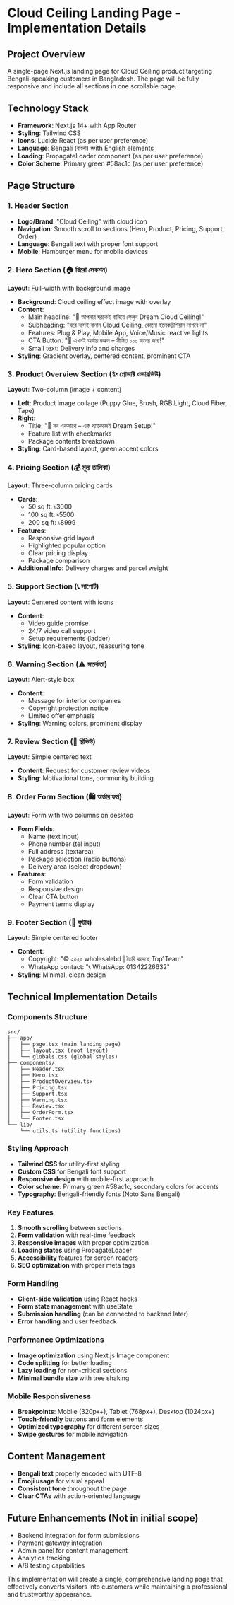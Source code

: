 # Cloud Ceiling Landing Page - Implementation Details

## Project Overview
A single-page Next.js landing page for Cloud Ceiling product targeting Bengali-speaking customers in Bangladesh. The page will be fully responsive and include all sections in one scrollable page.

## Technology Stack
- **Framework**: Next.js 14+ with App Router
- **Styling**: Tailwind CSS
- **Icons**: Lucide React (as per user preference)
- **Language**: Bengali (বাংলা) with English elements
- **Loading**: PropagateLoader component (as per user preference)
- **Color Scheme**: Primary green #58ac1c (as per user preference)

## Page Structure

### 1. Header Section
- **Logo/Brand**: "Cloud Ceiling" with cloud icon
- **Navigation**: Smooth scroll to sections (Hero, Product, Pricing, Support, Order)
- **Language**: Bengali text with proper font support
- **Mobile**: Hamburger menu for mobile devices

### 2. Hero Section (🏠 হিরো সেকশন)
**Layout**: Full-width with background image
- **Background**: Cloud ceiling effect image with overlay
- **Content**:
  - Main headline: "🌙 আপনার ঘরকেই বানিয়ে ফেলুন Dream Cloud Ceiling!"
  - Subheading: "ঘরে বসেই বানান Cloud Ceiling, কোনো ইলেকট্রিশিয়ান লাগবে না"
  - Features: Plug & Play, Mobile App, Voice/Music reactive lights
  - CTA Button: "🛒 এখনই অর্ডার করুন – সীমিত ১০০ জনের জন্য!"
  - Small text: Delivery info and charges
- **Styling**: Gradient overlay, centered content, prominent CTA

### 3. Product Overview Section (✨ প্রোডাক্ট ওভারভিউ)
**Layout**: Two-column (image + content)
- **Left**: Product image collage (Puppy Glue, Brush, RGB Light, Cloud Fiber, Tape)
- **Right**: 
  - Title: "🎁 সব একসাথে – এক প্যাকেজেই Dream Setup!"
  - Feature list with checkmarks
  - Package contents breakdown
- **Styling**: Card-based layout, green accent colors

### 4. Pricing Section (💰 মূল্য তালিকা)
**Layout**: Three-column pricing cards
- **Cards**:
  - 50 sq ft: ৳3000
  - 100 sq ft: ৳5500
  - 200 sq ft: ৳8999
- **Features**: 
  - Responsive grid layout
  - Highlighted popular option
  - Clear pricing display
  - Package comparison
- **Additional Info**: Delivery charges and parcel weight

### 5. Support Section (📞 সাপোর্ট)
**Layout**: Centered content with icons
- **Content**:
  - Video guide promise
  - 24/7 video call support
  - Setup requirements (ladder)
- **Styling**: Icon-based layout, reassuring tone

### 6. Warning Section (⚠️ সতর্কতা)
**Layout**: Alert-style box
- **Content**: 
  - Message for interior companies
  - Copyright protection notice
  - Limited offer emphasis
- **Styling**: Warning colors, prominent display

### 7. Review Section (🎥 রিভিউ)
**Layout**: Simple centered text
- **Content**: Request for customer review videos
- **Styling**: Motivational tone, community building

### 8. Order Form Section (🛍️ অর্ডার ফর্ম)
**Layout**: Form with two columns on desktop
- **Form Fields**:
  - Name (text input)
  - Phone number (tel input)
  - Full address (textarea)
  - Package selection (radio buttons)
  - Delivery area (select dropdown)
- **Features**:
  - Form validation
  - Responsive design
  - Clear CTA button
  - Payment terms display

### 9. Footer Section (🔗 ফুটার)
**Layout**: Simple centered footer
- **Content**:
  - Copyright: "©️ ২০২৫ wholesalebd | তৈরি করেছে Top1Team"
  - WhatsApp contact: "📞 WhatsApp: 01342226632"
- **Styling**: Minimal, clean design

## Technical Implementation Details

### Components Structure
```
src/
├── app/
│   ├── page.tsx (main landing page)
│   ├── layout.tsx (root layout)
│   └── globals.css (global styles)
├── components/
│   ├── Header.tsx
│   ├── Hero.tsx
│   ├── ProductOverview.tsx
│   ├── Pricing.tsx
│   ├── Support.tsx
│   ├── Warning.tsx
│   ├── Review.tsx
│   ├── OrderForm.tsx
│   └── Footer.tsx
└── lib/
    └── utils.ts (utility functions)
```

### Styling Approach
- **Tailwind CSS** for utility-first styling
- **Custom CSS** for Bengali font support
- **Responsive design** with mobile-first approach
- **Color scheme**: Primary green #58ac1c, secondary colors for accents
- **Typography**: Bengali-friendly fonts (Noto Sans Bengali)

### Key Features
1. **Smooth scrolling** between sections
2. **Form validation** with real-time feedback
3. **Responsive images** with proper optimization
4. **Loading states** using PropagateLoader
5. **Accessibility** features for screen readers
6. **SEO optimization** with proper meta tags

### Form Handling
- **Client-side validation** using React hooks
- **Form state management** with useState
- **Submission handling** (can be connected to backend later)
- **Error handling** and user feedback

### Performance Optimizations
- **Image optimization** using Next.js Image component
- **Code splitting** for better loading
- **Lazy loading** for non-critical sections
- **Minimal bundle size** with tree shaking

### Mobile Responsiveness
- **Breakpoints**: Mobile (320px+), Tablet (768px+), Desktop (1024px+)
- **Touch-friendly** buttons and form elements
- **Optimized typography** for different screen sizes
- **Swipe gestures** for mobile navigation

## Content Management
- **Bengali text** properly encoded with UTF-8
- **Emoji usage** for visual appeal
- **Consistent tone** throughout the page
- **Clear CTAs** with action-oriented language

## Future Enhancements (Not in initial scope)
- Backend integration for form submissions
- Payment gateway integration
- Admin panel for content management
- Analytics tracking
- A/B testing capabilities

This implementation will create a single, comprehensive landing page that effectively converts visitors into customers while maintaining a professional and trustworthy appearance.
